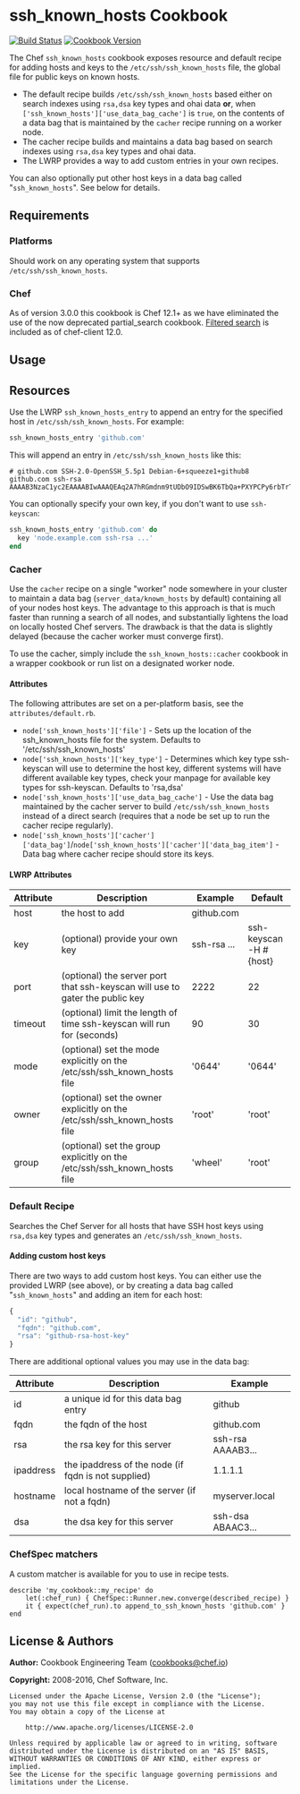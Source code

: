# ssh_known_hosts Cookbook

[![Build Status](https://travis-ci.org/chef-cookbooks/ssh_known_hosts.svg?branch=master)](http://travis-ci.org/chef-cookbooks/ssh_known_hosts) [![Cookbook Version](https://img.shields.io/cookbook/v/ssh_known_hosts.svg)](https://supermarket.chef.io/cookbooks/ssh_known_hosts)

The Chef `ssh_known_hosts` cookbook exposes resource and default recipe for adding hosts and keys to the `/etc/ssh/ssh_known_hosts` file, the global file for public keys on known hosts.

- The default recipe builds `/etc/ssh/ssh_known_hosts` based either on search indexes using `rsa,dsa` key types and ohai data **or**, when `['ssh_known_hosts']['use_data_bag_cache']` is `true`, on the contents of a data bag that is maintained by the `cacher` recipe running on a worker node.
- The cacher recipe builds and maintains a data bag based on search indexes using `rsa,dsa` key types and ohai data.
- The LWRP provides a way to add custom entries in your own recipes.

You can also optionally put other host keys in a data bag called "`ssh_known_hosts`". See below for details.

## Requirements

### Platforms

Should work on any operating system that supports `/etc/ssh/ssh_known_hosts`.

### Chef

As of version 3.0.0 this cookbook is Chef 12.1+ as we have eliminated the use of the now deprecated partial_search cookbook. [Filtered search](https://docs.chef.io/chef_search.html) is included as of chef-client 12.0.

## Usage

## Resources

Use the LWRP `ssh_known_hosts_entry` to append an entry for the specified host in `/etc/ssh/ssh_known_hosts`. For example:

```ruby
ssh_known_hosts_entry 'github.com'
```

This will append an entry in `/etc/ssh/ssh_known_hosts` like this:

```text
# github.com SSH-2.0-OpenSSH_5.5p1 Debian-6+squeeze1+github8
github.com ssh-rsa AAAAB3NzaC1yc2EAAAABIwAAAQEAq2A7hRGmdnm9tUDbO9IDSwBK6TbQa+PXYPCPy6rbTrTtw7PHkccKrpp0yVhp5HdEIcKr6pLlVDBfOLX9QUsyCOV0wzfjIJNlGEYsdlLJizHhbn2mUjvSAHQqZETYP81eFzLQNnPHt4EVVUh7VfDESU84KezmD5QlWpXLmvU31/yMf+Se8xhHTvKSCZIFImWwoG6mbUoWf9nzpIoaSjB+weqqUUmpaaasXVal72J+UX2B+2RPW3RcT0eOzQgqlJL3RKrTJvdsjE3JEAvGq3lGHSZXy28G3skua2SmVi/w4yCE6gbODqnTWlg7+wC604ydGXA8VJiS5ap43JXiUFFAaQ==
```

You can optionally specify your own key, if you don't want to use `ssh-keyscan`:

```ruby
ssh_known_hosts_entry 'github.com' do
  key 'node.example.com ssh-rsa ...'
end
```

### Cacher

Use the `cacher` recipe on a single "worker" node somewhere in your cluster to maintain a data bag (`server_data/known_hosts` by default) containing all of your nodes host keys. The advantage to this approach is that is much faster than running a search of all nodes, and substantially lightens the load on locally hosted Chef servers. The drawback is that the data is slightly delayed (because the cacher worker must converge first).

To use the cacher, simply include the `ssh_known_hosts::cacher` cookbook in a wrapper cookbook or run list on a designated worker node.

#### Attributes

The following attributes are set on a per-platform basis, see the `attributes/default.rb`.

- `node['ssh_known_hosts']['file']` - Sets up the location of the ssh_known_hosts file for the system. Defaults to '/etc/ssh/ssh_known_hosts'
- `node['ssh_known_hosts']['key_type']` - Determines which key type ssh-keyscan will use to determine the host key, different systems will have different available key types, check your manpage for available key types for ssh-keyscan. Defaults to 'rsa,dsa'
- `node['ssh_known_hosts']['use_data_bag_cache']` - Use the data bag maintained by the cacher server to build `/etc/ssh/ssh_known_hosts` instead of a direct search (requires that a node be set up to run the cacher recipe regularly).
- `node['ssh_known_hosts']['cacher']['data_bag']`/`node['ssh_known_hosts']['cacher']['data_bag_item']` - Data bag where cacher recipe should store its keys.

#### LWRP Attributes

Attribute | Description                                                                  | Example     | Default
--------- | ---------------------------------------------------------------------------- | ----------- | ----------------------
host      | the host to add                                                              | github.com  |
key       | (optional) provide your own key                                              | ssh-rsa ... | ssh-keyscan -H #{host}
port      | (optional) the server port that ssh-keyscan will use to gater the public key | 2222        | 22
timeout   | (optional) limit the length of time ssh-keyscan will run for (seconds)       | 90          | 30
mode      | (optional) set the mode explicitly on the /etc/ssh/ssh_known_hosts file      | '0644'      | '0644'
owner     | (optional) set the owner explicitly on the /etc/ssh/ssh_known_hosts file     | 'root'      | 'root'
group     | (optional) set the group explicitly on the /etc/ssh/ssh_known_hosts file     | 'wheel'     | 'root'

### Default Recipe

Searches the Chef Server for all hosts that have SSH host keys using `rsa,dsa` key types and generates an `/etc/ssh/ssh_known_hosts`.

#### Adding custom host keys

There are two ways to add custom host keys. You can either use the provided LWRP (see above), or by creating a data bag called "`ssh_known_hosts`" and adding an item for each host:

```javascript
{
  "id": "github",
  "fqdn": "github.com",
  "rsa": "github-rsa-host-key"
}
```

There are additional optional values you may use in the data bag:

Attribute | Description                                         | Example
--------- | --------------------------------------------------- | -----------------
id        | a unique id for this data bag entry                 | github
fqdn      | the fqdn of the host                                | github.com
rsa       | the rsa key for this server                         | ssh-rsa AAAAB3...
ipaddress | the ipaddress of the node (if fqdn is not supplied) | 1.1.1.1
hostname  | local hostname of the server (if not a fqdn)        | myserver.local
dsa       | the dsa key for this server                         | ssh-dsa ABAAC3...

### ChefSpec matchers

A custom matcher is available for you to use in recipe tests.

```
describe 'my_cookbook::my_recipe' do
    let(:chef_run) { ChefSpec::Runner.new.converge(described_recipe) }
    it { expect(chef_run).to append_to_ssh_known_hosts 'github.com' }
end
```

## License & Authors

**Author:** Cookbook Engineering Team ([cookbooks@chef.io](mailto:cookbooks@chef.io))

**Copyright:** 2008-2016, Chef Software, Inc.

```
Licensed under the Apache License, Version 2.0 (the "License");
you may not use this file except in compliance with the License.
You may obtain a copy of the License at

    http://www.apache.org/licenses/LICENSE-2.0

Unless required by applicable law or agreed to in writing, software
distributed under the License is distributed on an "AS IS" BASIS,
WITHOUT WARRANTIES OR CONDITIONS OF ANY KIND, either express or implied.
See the License for the specific language governing permissions and
limitations under the License.
```
